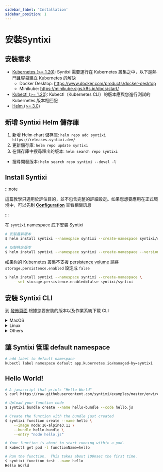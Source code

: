 ```yaml
---
sidebar_label: 'Installation'
sidebar_position: 1
---
```


# 安裝Syntixi

## 安裝需求

* [Kubernetes (>= 1.20)](https://kubernetes.io/):  Syntixi 需要運行在 Kubernetes 叢集之中，以下是熱門且容易建立 Kubernetes 的解決
    * Docker Desktop: https://www.docker.com/products/docker-desktop
    * Minikube: https://minikube.sigs.k8s.io/docs/start/
* [Kubectl (>= 1.20)](https://kubernetes.io/docs/tasks/tools/): Kubectl（Kubernetes CLI）的版本應與您進行測試的 Kubernetes 版本相匹配
* [Helm (>= 3.0)](https://helm.sh/) 

## 新增 Syntixi Helm 儲存庫

1. 新增 Helm chart 儲存庫: `helm repo add syntixi https://releases.syntixi.dev/`
2. 更新儲存庫: `helm repo update syntixi`
3. 在儲存庫中搜尋釋出的版本: `helm search repo syntixi`
  * 搜尋開發版本: `helm search repo syntixi --devel -l`

## Install Syntixi

:::note

這篇教學只適用於評估目的，並不包含完整的詳細設定。如果您想要應用在正式環境中，可以先到 **[Configuration](configuration.md)** 查看相關訊息

:::

在 `syntixi` namespace 底下安裝 Syntixi

```bash
# 安裝最新版本
$ helm install syntixi --namespace syntixi --create-namespace syntixi/syntixi

# 安裝特定版本
$ helm install syntixi --namespace syntixi --create-namespace --version <chart_version> syntixi/syntixi 
```

如果你的 Kubernetes 叢集不支援 [persistence volume](https://kubernetes.io/docs/concepts/storage/persistent-volumes/)
請將 `storage.persistence.enabled` 設定成 `false`

```bash
$ helm install syntixi --namespace syntixi --create-namespace \
    --set storage.persistence.enabled=false syntixi/syntixi
```

## 安裝 Syntixi CLI

到 [發佈頁面](https://github.com/syntixi/releases/releases) 根據您要安裝的版本以及作業系統下載 CLI
<details>
  <summary>MacOS</summary>

```bash
$ curl -fLO -o syntixi https://github.com/syntixi/releases/releases/download/$(curl https://raw.githubusercontent.com/syntixi/releases/master/stable.txt)/syntixi-cli-osx
$ chmod +x syntixi
$ mv syntixi /usr/local/bin/syntixi
```
</details>

<details>
  <summary>Linux</summary>

* AMD64
```bash
$ curl -fLO -o syntixi https://github.com/syntixi/releases/releases/download/$(curl https://raw.githubusercontent.com/syntixi/releases/master/stable.txt)/syntixi-cli-linux
$ chmod +x syntixi
$ mv syntixi /usr/local/bin/syntixi
```
</details>

<details>
  <summary>Others</summary>

到 [發佈頁面](https://github.com/syntixi/releases/releases) 下載CLI
</details>

## 讓 Syntixi 管理 default namespace

```bash
# add label to default namespace
kubectl label namespace default app.kubernetes.io/managed-by=syntixi
```

## Hello World!

```bash
# A javascript that prints "Hello World"
$ curl https://raw.githubusercontent.com/syntixi/examples/master/environments/nodejs/hello.js > hello.js

# Upload your function code
$ syntixi bundle create --name hello-bundle --code hello.js

# Create the function with the bundle just created
$ syntixi function create --name hello \
    --image node:16-alpine3.11 \
    --bundle hello-bundle \
    --entry "node hello.js" 

# Your function is about to start running within a pod.
$ kubectl get pod -l functionName=hello

# Run the function.  This takes about 100msec the first time.
$ syntixi function test --name hello
Hello World
```